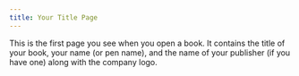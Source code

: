 ```yaml
---
title: Your Title Page
---
```

This is the first page you see when you open a book. It contains the title of your book, your name (or pen name), and the name of your publisher (if you have one) along with the company logo.
